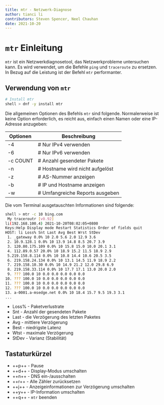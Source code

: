 ```yaml
---
title: mtr - Netzwerk-Diagnose
author: tianci li
contributors: Steven Spencer, Neel Chauhan
date: 2021-10-20
---
```


# `mtr` Einleitung

`mtr` ist ein Netzwerkdiagnosetool, das Netzwerkprobleme untersuchen kann. Es wird verwendet, um die Befehle `ping` und `traceroute` zu ersetzen. In Bezug auf die Leistung ist der Befehl `mtr` performanter.

## Verwendung von `mtr`

```bash
# Install mtr
shell > dnf -y install mtr
```

Die allgemeinen Optionen des Befehls `mtr` sind folgende. Normalerweise ist keine Option erforderlich, es reicht aus, einfach einen Namen oder eine IP-Adresse anzugeben:

| Optionen | Beschreibung                     |
| -------- | -------------------------------- |
| -4       | # Nur IPv4 verwenden            |
| -6       | # Nur IPv6 verwenden            |
| -c COUNT | # Anzahl gesendeter Pakete      |
| -n       | # Hostname wird nicht aufgelöst |
| -z       | # AS-Nummer anzeigen            |
| -b       | # IP und Hostname anzeigen      |
| -w       | # Umfangreiche Reports ausgeben |

Die vom Terminal ausgetauschten Informationen sind folgende:

```bash
shell > mtr -c 10 bing.com
 My traceroutr [v0.92]
li(192.168.100.4) 2021-10-20T08:02:05+0800
Keys:Help Display mode Restart Statistics Order of fields quit
HOST: li Loss% Snt Last Avg Best Wrst StDev
 1. _gateway 0.0% 10 2.0 5.6 2.0 12.9 3.6
 2. 10.9.128.1 0.0% 10 13.9 14.8 8.5 20.7 3.9
 3. 120.80.175.109 0.0% 10 15.8 15.0 10.0 20.1 3.1
 4. 112.89.0.57 20.0% 10 18.9 15.2 11.5 18.9 2.9
 5.219.158.8.114 0.0% 10 10.8 14.4 10.6 20.5 3.5
 6. 219.158.24.134 0.0% 10 13.1 14.5 11.9 18.9 2.2
 7. 219.158.10.30 0.0% 10 14.9 21.2 12.0 29.8 6.9
 8. 219.158.33.114 0.0% 10 17.7 17.1 13.0 20.0 2.0
 9. ??? 100.0 10 0.0 0.0 0.0 0.0 0.0
10. ??? 100.0 10 0.0 0.0 0.0 0.0 0.0
11. ??? 100.0 10 0.0 0.0 0.0 0.0 0.0
12. ??? 100.0 10 0.0 0.0 0.0 0.0 0.0
13. a-0001.a-msedge.net 0.0% 10 18.4 15.7 9.5 19.3 3.1
...
```

* Loss% - Paketverlustrate
* Snt - Anzahl der gesendeten Pakete
* Last - die Verzögerung des letzten Paketes
* Avg - mittlere Verzögerung
* Best - niedrigste Latenz
* Wtst - maximale Verzögerung
* StDev - Varianz (Stabilität)

## Tastaturkürzel

* ++p++ - Pause
* ++d++ - Display-Modus umschalten
* ++n++ - DNS ein-/ausschalten
* ++r++ - Alle Zähler zurücksetzen
* ++j++ - Anzeigeinformationen zur Verzögerung umschalten
* ++y++ - IP-Information umschalten
* ++q++ - `mtr` beenden
